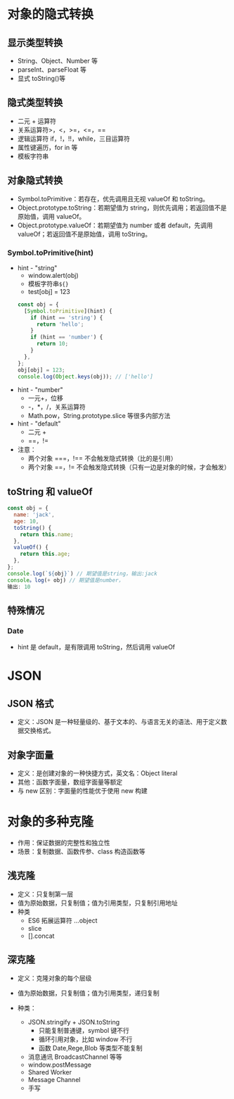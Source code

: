 # 对象的隐式转换

## 显示类型转换

- String、Object、Number 等
- parseInt、parseFloat 等
- 显式 toString()等

## 隐式类型转换

- 二元 + 运算符
- 关系运算符>，<，>=，<=，==
- 逻辑运算符 if，!，!!，while，三目运算符
- 属性键遍历，for in 等
- 模板字符串

## 对象隐式转换

- Symbol.toPrimitive：若存在，优先调用且无视 valueOf 和 toString。
- Object.prototype.toString：若期望值为 string，则优先调用；若返回值不是原始值，调用 valueOf。
- Object.prototype.valueOf：若期望值为 number 或者 default，先调用 valueOf；若返回值不是原始值，调用 toString。

### Symbol.toPrimitive(hint)

- hint - "string"
  - window.alert(obj)
  - 模板字符串`${}`
  - test[obj] = 123
  ```js
  const obj = {
    [Symbol.toPrimitive](hint) {
      if (hint == 'string') {
        return 'hello';
      }
      if (hint == 'number') {
        return 10;
      }
    },
  };
  obj[obj] = 123;
  console.log(Object.keys(obj)); // ['hello']
  ```
- hint - "number"
  - 一元+，位移
  - -，\*，/，关系运算符
  - Math.pow，String.prototype.slice 等很多内部方法
- hint - "default"
  - 二元 +
  - ==，!=
- 注意：
  - 两个对象 ===，!== 不会触发隐式转换（比的是引用）
  - 两个对象 ==，!= 不会触发隐式转换（只有一边是对象的时候，才会触发）

## toString 和 valueOf

```js
const obj = {
  name: 'jack',
  age: 10,
  toString() {
    return this.name;
  },
  valueOf() {
    return this.age;
  },
};
console.log(`${obj}`) // 期望值是string，输出:jack
console。log(+ obj) // 期望值是number，
输出: 10
```

## 特殊情况

### Date

- hint 是 default，是有限调用 toString，然后调用 valueOf

# JSON

## JSON 格式

- 定义：JSON 是一种轻量级的、基于文本的、与语言无关的语法、用于定义数据交换格式。

## 对象字面量

- 定义：是创建对象的一种快捷方式，英文名：Object literal
- 其他：函数字面量，数组字面量等额定
- 与 new 区别：字面量的性能优于使用 new 构建

# 对象的多种克隆

- 作用：保证数据的完整性和独立性
- 场景：复制数据、函数传参、class 构造函数等

## 浅克隆

- 定义：只复制第一层
- 值为原始数据，只复制值；值为引用类型，只复制引用地址
- 种类
  - ES6 拓展运算符 ...object
  - slice
  - [].concat

## 深克隆

- 定义：克隆对象的每个层级
- 值为原始数据，只复制值；值为引用类型，递归复制

- 种类：
  - JSON.stringify + JSON.toString
    - 只能复制普通键，symbol 键不行
    - 循环引用对象，比如 window 不行
    - 函数 Date,Rege,Blob 等类型不能复制
  - 消息通讯 BroadcastChannel 等等
  - window.postMessage
  - Shared Worker
  - Message Channel
  - 手写
